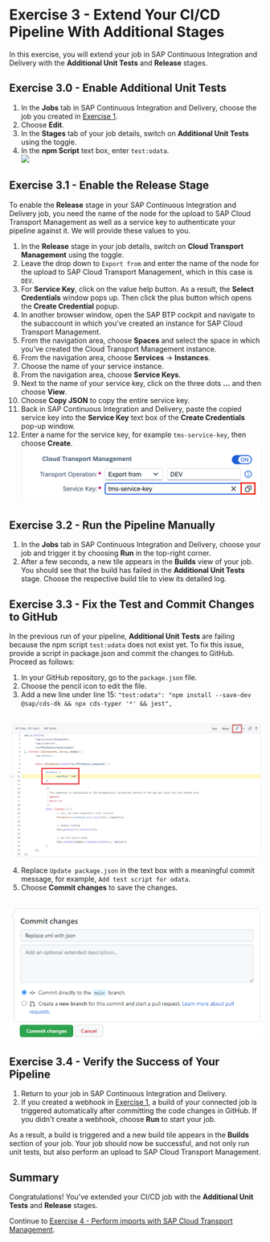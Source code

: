 # Exercise 3 - Extend Your CI/CD Pipeline With Additional Stages

In this exercise, you will extend your job in SAP Continuous Integration and Delivery with the **Additional Unit Tests** and **Release** stages.

## Exercise 3.0 - Enable Additional Unit Tests

1. In the **Jobs** tab in SAP Continuous Integration and Delivery, choose the job you created in [Exercise 1](../ex1#exercise-13-create-and-trigger-a-job-in-sap-continuous-integration-and-delivery).
2. Choose **Edit**.
3. In the **Stages** tab of your job details, switch on **Additional Unit Tests** using the toggle.
4. In the **npm Script** text box, enter `test:odata`.
<br>![](/exercises/ex3/images/03_01_0000.png)

## Exercise 3.1 - Enable the Release Stage

To enable the **Release** stage in your SAP Continuous Integration and Delivery job, you need the name of the node for the upload to SAP Cloud Transport Management as well as a service key to authenticate your pipeline against it. We will provide these values to you.

1. In the **Release** stage in your job details, switch on **Cloud Transport Management** using the toggle.
2. Leave the drop down to `Export from` and enter the name of the node for the upload to SAP Cloud Transport Management, which in this case is `DEV`.
3. For **Service Key**, click on the value help button. As a result, the **Select Credentials** window pops up. Then click the plus button which opens the **Create Credential** popup.
4. In another browser window, open the SAP BTP cockpit and navigate to the subaccount in which you’ve created an instance for SAP Cloud Transport Management.
5. From the navigation area, choose **Spaces** and select the space in which you’ve created the Cloud Transport Management instance.
6. From the navigation area, choose **Services** → **Instances**.
7. Choose the name of your service instance.
8. From the navigation area, choose **Service Keys**.
9. Next to the name of your service key, click on the three dots **...** and then choose **View**.
10. Choose **Copy JSON** to copy the entire service key.
11. Back in SAP Continuous Integration and Delivery, paste the copied service key into the **Service Key** text box of the **Create Credentials** pop-up window.
12. Enter a name for the service key, for example `tms-service-key`, then choose **Create**.
<br>![](../ex3/images/03_02_0000.png)

## Exercise 3.2 - Run the Pipeline Manually

1. In the **Jobs** tab in SAP Continuous Integration and Delivery, choose your job and trigger it by choosing **Run** in the top-right corner.
2. After a few seconds, a new tile appears in the **Builds** view of your job. You should see that the build has failed in the **Additional Unit Tests** stage. Choose the respective build tile to view its detailed log.

## Exercise 3.3 - Fix the Test and Commit Changes to GitHub

In the previous run of your pipeline, **Additional Unit Tests** are failing because the npm script `test:odata` does not exist yet. To fix this issue, provide a script in package.json and commit the changes to GitHub. Proceed as follows:

1. In your GitHub repository, go to the `package.json` file.
2. Choose the pencil icon to edit the file.
3. Add a new line under line 15:
    `"test:odata": "npm install --save-dev @sap/cds-dk && npx cds-typer '*' && jest",`

<br>![](../ex3/images/03_03_0000.png)

4. Replace `Update package.json` in the text box with a meaningful commit message, for example, `Add test script for odata`.
5. Choose **Commit changes** to save the changes.

<br>![](../ex3/images/03_04_0000.png)

## Exercise 3.4 - Verify the Success of Your Pipeline

1. Return to your job in SAP Continuous Integration and Delivery.
2. If you created a webhook in [Exercise 1](../ex1#exercise-12-optional-create-a-webhook), a build of your connected job is triggered automatically after committing the code changes in GitHub. If you didn't create a webhook, choose **Run** to start your job.

As a result, a build is triggered and a new build tile appears in the **Builds** section of your job. Your job should now be successful, and not only run unit tests, but also perform an upload to SAP Cloud Transport Management.

## Summary

Congratulations! You've extended your CI/CD job with the **Additional Unit Tests** and **Release** stages.

Continue to [Exercise 4 - Perform imports with SAP Cloud Transport Management](../ex4/README.md).
